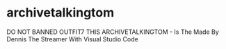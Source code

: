 # archivetalkingtom
DO NOT BANNED OUTFIT7 THIS
ARCHIVETALKINGTOM - Is The Made By Dennis The Streamer With Visual Studio Code

